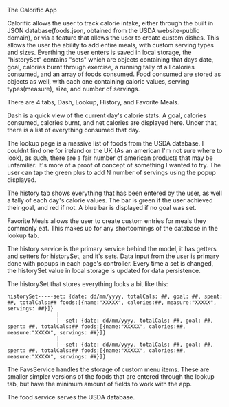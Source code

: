 The Calorific App

Calorific allows the user to track calorie intake, either through the built in JSON database(foods.json, obtained from the USDA website-public domain), or via a feature that allows the user to create custom dishes. This allows the user the ability to add entire meals, with custom serving types and sizes. Everthing the user enters is saved in local storage, the "historySet" contains "sets" which are objects containing that days date, goal, calories burnt through exercise, a running tally of all calories consumed, and an array of foods consumed. Food consumed are stored as objects as well, with each one containing caloric values, serving types(measure), size, and number of servings.

There are 4 tabs, Dash, Lookup, History, and Favorite Meals.

Dash is a quick view of the current day's calorie stats. A goal, calories consumed, calories burnt, and net calories are displayed here. Under that, there is a list of everything consumed that day.

The lookup page is a massive list of foods from the USDA database. I couldnt find one for ireland or the UK (As an american I'm not sure where to look), as such, there are a fair number of american products that may be unfamiliar. It's more of a proof of concept of something I wanted to try. The user can tap the green plus to add N number of servings using the popup displayed.

The history tab shows everything that has been entered by the user, as well a tally of each day's calorie values. The bar is green if the user achieved their goal, and red if not. A blue bar is displayed if no goal was set.

Favorite Meals allows the user to create custom entries for meals they commonly eat. This makes up for any shortcomings of the database in the lookup tab.



The history service is the primary service behind the model, it has getters and setters for historySet, and it's sets. Data input from the user is primary done with popups in each page's controller. Every time a set is changed, the historySet value in local storage is updated for data persistence.

The historySet that stores everything looks a bit like this:
```
historySet-----set: {date: dd/mm/yyyy, totalCals: ##, goal: ##, spent: ##, totalCals:## foods:[{name:"XXXXX", calories:##, measure:"XXXXX", servings: ##}]}
				|
				|--set: {date: dd/mm/yyyy, totalCals: ##, goal: ##, spent: ##, totalCals:## foods:[{name:"XXXXX", calories:##, measure:"XXXXX", servings: ##}]}
				|
				|--set: {date: dd/mm/yyyy, totalCals: ##, goal: ##, spent: ##, totalCals:## foods:[{name:"XXXXX", calories:##, measure:"XXXXX", servings: ##}]}
```
	

The FavsService handles the storage of custom menu items. These are smaller simpler versions of the foods that are entered through the lookup tab, but have the minimum amount of fields to work with the app.  

The food service serves the USDA database.
